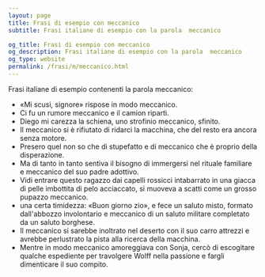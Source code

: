```yaml
---
layout: page
title: Frasi di esempio con meccanico 
subtitle: Frasi italiane di esempio con la parola  meccanico

og_title: Frasi di esempio con meccanico 
og_description: Frasi italiane di esempio con la parola  meccanico
og_type: website
permalink: /frasi/m/meccanico.html
---
```


Frasi italiane di esempio contenenti la parola meccanico:


- «Mi scusi, signore» rispose in modo meccanico.
- Ci fu un rumore meccanico e il camion ripartì.
- Diego mi carezza la schiena, uno strofinio meccanico, sfinito.
- Il meccanico si è rifiutato di ridarci la macchina, che del resto era ancora senza motore.
- Presero quel non so che di stupefatto e di meccanico che è proprio della disperazione.
- Ma di tanto in tanto sentiva il bisogno di immergersi nel rituale familiare e meccanico del suo padre adottivo.
- Vidi entrare questo ragazzo dai capelli rossicci intabarrato in una giacca di pelle imbottita di pelo acciaccato, si muoveva a scatti come un grosso pupazzo meccanico.
- una certa timidezza: «Buon giorno zio», e fece un saluto misto, formato dall'abbozzo involontario e meccanico di un saluto militare completato da un saluto borghese.
- Il meccanico si sarebbe inoltrato nel deserto con il suo carro attrezzi e avrebbe perlustrato la pista alla ricerca della macchina.
- Mentre in modo meccanico amoreggiava con Sonja, cercò di escogitare qualche espediente per travolgere Wolff nella passione e fargli dimenticare il suo compito.

